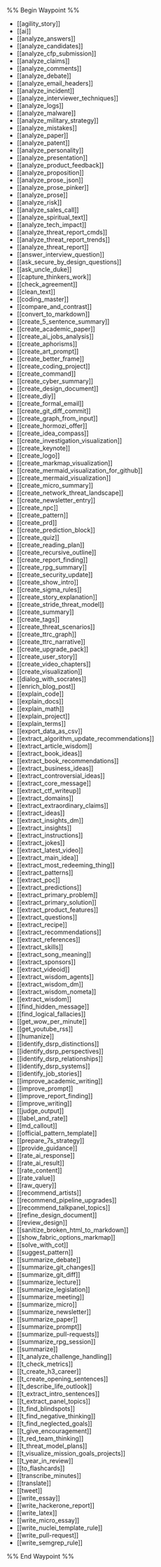 %% Begin Waypoint %%
- [[agility_story]]
- [[ai]]
- [[analyze_answers]]
- [[analyze_candidates]]
- [[analyze_cfp_submission]]
- [[analyze_claims]]
- [[analyze_comments]]
- [[analyze_debate]]
- [[analyze_email_headers]]
- [[analyze_incident]]
- [[analyze_interviewer_techniques]]
- [[analyze_logs]]
- [[analyze_malware]]
- [[analyze_military_strategy]]
- [[analyze_mistakes]]
- [[analyze_paper]]
- [[analyze_patent]]
- [[analyze_personality]]
- [[analyze_presentation]]
- [[analyze_product_feedback]]
- [[analyze_proposition]]
- [[analyze_prose_json]]
- [[analyze_prose_pinker]]
- [[analyze_prose]]
- [[analyze_risk]]
- [[analyze_sales_call]]
- [[analyze_spiritual_text]]
- [[analyze_tech_impact]]
- [[analyze_threat_report_cmds]]
- [[analyze_threat_report_trends]]
- [[analyze_threat_report]]
- [[answer_interview_question]]
- [[ask_secure_by_design_questions]]
- [[ask_uncle_duke]]
- [[capture_thinkers_work]]
- [[check_agreement]]
- [[clean_text]]
- [[coding_master]]
- [[compare_and_contrast]]
- [[convert_to_markdown]]
- [[create_5_sentence_summary]]
- [[create_academic_paper]]
- [[create_ai_jobs_analysis]]
- [[create_aphorisms]]
- [[create_art_prompt]]
- [[create_better_frame]]
- [[create_coding_project]]
- [[create_command]]
- [[create_cyber_summary]]
- [[create_design_document]]
- [[create_diy]]
- [[create_formal_email]]
- [[create_git_diff_commit]]
- [[create_graph_from_input]]
- [[create_hormozi_offer]]
- [[create_idea_compass]]
- [[create_investigation_visualization]]
- [[create_keynote]]
- [[create_logo]]
- [[create_markmap_visualization]]
- [[create_mermaid_visualization_for_github]]
- [[create_mermaid_visualization]]
- [[create_micro_summary]]
- [[create_network_threat_landscape]]
- [[create_newsletter_entry]]
- [[create_npc]]
- [[create_pattern]]
- [[create_prd]]
- [[create_prediction_block]]
- [[create_quiz]]
- [[create_reading_plan]]
- [[create_recursive_outline]]
- [[create_report_finding]]
- [[create_rpg_summary]]
- [[create_security_update]]
- [[create_show_intro]]
- [[create_sigma_rules]]
- [[create_story_explanation]]
- [[create_stride_threat_model]]
- [[create_summary]]
- [[create_tags]]
- [[create_threat_scenarios]]
- [[create_ttrc_graph]]
- [[create_ttrc_narrative]]
- [[create_upgrade_pack]]
- [[create_user_story]]
- [[create_video_chapters]]
- [[create_visualization]]
- [[dialog_with_socrates]]
- [[enrich_blog_post]]
- [[explain_code]]
- [[explain_docs]]
- [[explain_math]]
- [[explain_project]]
- [[explain_terms]]
- [[export_data_as_csv]]
- [[extract_algorithm_update_recommendations]]
- [[extract_article_wisdom]]
- [[extract_book_ideas]]
- [[extract_book_recommendations]]
- [[extract_business_ideas]]
- [[extract_controversial_ideas]]
- [[extract_core_message]]
- [[extract_ctf_writeup]]
- [[extract_domains]]
- [[extract_extraordinary_claims]]
- [[extract_ideas]]
- [[extract_insights_dm]]
- [[extract_insights]]
- [[extract_instructions]]
- [[extract_jokes]]
- [[extract_latest_video]]
- [[extract_main_idea]]
- [[extract_most_redeeming_thing]]
- [[extract_patterns]]
- [[extract_poc]]
- [[extract_predictions]]
- [[extract_primary_problem]]
- [[extract_primary_solution]]
- [[extract_product_features]]
- [[extract_questions]]
- [[extract_recipe]]
- [[extract_recommendations]]
- [[extract_references]]
- [[extract_skills]]
- [[extract_song_meaning]]
- [[extract_sponsors]]
- [[extract_videoid]]
- [[extract_wisdom_agents]]
- [[extract_wisdom_dm]]
- [[extract_wisdom_nometa]]
- [[extract_wisdom]]
- [[find_hidden_message]]
- [[find_logical_fallacies]]
- [[get_wow_per_minute]]
- [[get_youtube_rss]]
- [[humanize]]
- [[identify_dsrp_distinctions]]
- [[identify_dsrp_perspectives]]
- [[identify_dsrp_relationships]]
- [[identify_dsrp_systems]]
- [[identify_job_stories]]
- [[improve_academic_writing]]
- [[improve_prompt]]
- [[improve_report_finding]]
- [[improve_writing]]
- [[judge_output]]
- [[label_and_rate]]
- [[md_callout]]
- [[official_pattern_template]]
- [[prepare_7s_strategy]]
- [[provide_guidance]]
- [[rate_ai_response]]
- [[rate_ai_result]]
- [[rate_content]]
- [[rate_value]]
- [[raw_query]]
- [[recommend_artists]]
- [[recommend_pipeline_upgrades]]
- [[recommend_talkpanel_topics]]
- [[refine_design_document]]
- [[review_design]]
- [[sanitize_broken_html_to_markdown]]
- [[show_fabric_options_markmap]]
- [[solve_with_cot]]
- [[suggest_pattern]]
- [[summarize_debate]]
- [[summarize_git_changes]]
- [[summarize_git_diff]]
- [[summarize_lecture]]
- [[summarize_legislation]]
- [[summarize_meeting]]
- [[summarize_micro]]
- [[summarize_newsletter]]
- [[summarize_paper]]
- [[summarize_prompt]]
- [[summarize_pull-requests]]
- [[summarize_rpg_session]]
- [[summarize]]
- [[t_analyze_challenge_handling]]
- [[t_check_metrics]]
- [[t_create_h3_career]]
- [[t_create_opening_sentences]]
- [[t_describe_life_outlook]]
- [[t_extract_intro_sentences]]
- [[t_extract_panel_topics]]
- [[t_find_blindspots]]
- [[t_find_negative_thinking]]
- [[t_find_neglected_goals]]
- [[t_give_encouragement]]
- [[t_red_team_thinking]]
- [[t_threat_model_plans]]
- [[t_visualize_mission_goals_projects]]
- [[t_year_in_review]]
- [[to_flashcards]]
- [[transcribe_minutes]]
- [[translate]]
- [[tweet]]
- [[write_essay]]
- [[write_hackerone_report]]
- [[write_latex]]
- [[write_micro_essay]]
- [[write_nuclei_template_rule]]
- [[write_pull-request]]
- [[write_semgrep_rule]]

%% End Waypoint %%